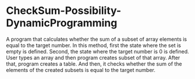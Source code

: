 # CheckSum-Possibility-DynamicProgramming
A program that calculates whether the sum of a subset of array elements is equal to the target number.
In this method, first the state where the set is empty is defined.
Second, the state where the target number is 0 is defined.
User types an array and then program creates subset of that array.
After that, program creates a table.
And then, it checks whether the sum of the elements of the created subsets is equal to the target number.
